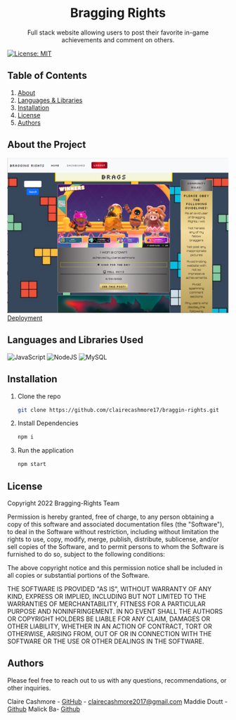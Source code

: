 <p align="center">
    <h1 align="center">Bragging Rights</h1>
    <p align="center">Full stack website allowing users to post their favorite in-game achievements and comment on others.</p>
</p>

[![License: MIT](https://img.shields.io/badge/License-MIT-yellow.svg)](https://opensource.org/licenses/MIT)

## Table of Contents

<ol>
    <li><a href="#about-the-project">About</a></li>
    <li><a href="#languages-and-libraries-used">Languages & Libraries</a></li>
    <li><a href="#installation">Installation</a></li>
    <li><a href="#license">License</a></li>
    <li><a href="#authors">Authors</a></li>
</ol>

## About the Project

![Home_screenshot](https://raw.githubusercontent.com/clairecashmore17/claire-cashmore-portfolio/main/src/images/Braggin_rights.png)<br />
[Deployment](https://aqueous-stream-06315.herokuapp.com/)

## Languages and Libraries Used

![JavaScript](https://img.shields.io/badge/javascript-%23323330.svg?style=for-the-badge&logo=javascript&logoColor=%23F7DF1E)
![NodeJS](https://img.shields.io/badge/node.js-6DA55F?style=for-the-badge&logo=node.js&logoColor=white)
![MySQL](https://img.shields.io/badge/mysql-%2300f.svg?style=for-the-badge&logo=mysql&logoColor=white)

## Installation

1. Clone the repo
   ```sh
   git clone https://github.com/clairecashmore17/braggin-rights.git
   ```
2. Install Dependencies
   ```sh
   npm i
   ```
3. Run the application
   ```sh
   npm start
   ```

## License

Copyright 2022 Bragging-Rights Team

Permission is hereby granted, free of charge, to any person obtaining a copy of this software and associated documentation files (the "Software"), to deal in the Software without restriction, including without limitation the rights to use, copy, modify, merge, publish, distribute, sublicense, and/or sell copies of the Software, and to permit persons to whom the Software is furnished to do so, subject to the following conditions:

The above copyright notice and this permission notice shall be included in all copies or substantial portions of the Software.

THE SOFTWARE IS PROVIDED "AS IS", WITHOUT WARRANTY OF ANY KIND, EXPRESS OR IMPLIED, INCLUDING BUT NOT LIMITED TO THE WARRANTIES OF MERCHANTABILITY, FITNESS FOR A PARTICULAR PURPOSE AND NONINFRINGEMENT. IN NO EVENT SHALL THE AUTHORS OR COPYRIGHT HOLDERS BE LIABLE FOR ANY CLAIM, DAMAGES OR OTHER LIABILITY, WHETHER IN AN ACTION OF CONTRACT, TORT OR OTHERWISE, ARISING FROM, OUT OF OR IN CONNECTION WITH THE SOFTWARE OR THE USE OR OTHER DEALINGS IN THE SOFTWARE.

## Authors

Please feel free to reach out to us with any questions, recommendations, or other inquiries.

Claire Cashmore - [GitHub](https://github.com/claire_cashmore17/) - clairecashmore2017@gmail.com
Maddie Doutt - [Github](https://github.com/cultstatue)
Malick Ba- [Github](https://github.com/malickbax/)
